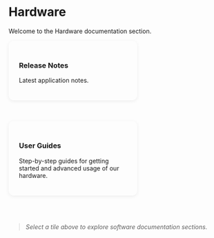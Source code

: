 # Hardware

Welcome to the Hardware documentation section. 

<div style="display: flex; flex-wrap: wrap; gap: 1.5rem; justify-content: space-between; margin-bottom: 2.5rem;">
<a href="ApplicationNotes/index.html" style="flex:1 1 250px; min-width:250px; max-width:32%; background:var(--md-default-bg-color); border-radius:12px; box-shadow:0 2px 8px rgba(0,0,0,0.07); padding:1.5rem; margin-bottom:1.5rem; text-decoration:none; color:inherit; transition:box-shadow 0.2s;"><h3>Release Notes</h3><p>Latest application notes.</p></a>
<a href="SiliconUserGuides/index.html" style="flex:1 1 250px; min-width:250px; max-width:32%; background:var(--md-default-bg-color); border-radius:12px; box-shadow:0 2px 8px rgba(0,0,0,0.07); padding:1.5rem; margin-bottom:1.5rem; text-decoration:none; color:inherit; transition:box-shadow 0.2s;"><h3>User Guides</h3><p>Step-by-step guides for getting started and advanced usage of our hardware.</p></a>

</div>

> _Select a tile above to explore software documentation sections._
